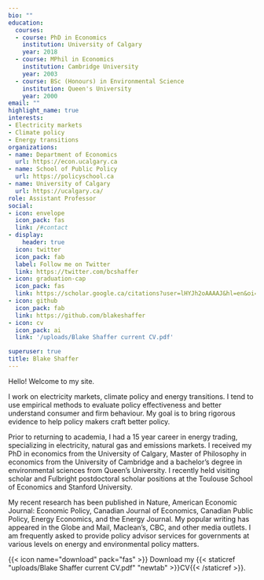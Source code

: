 ```yaml
---
bio: ""
education:
  courses:
  - course: PhD in Economics
    institution: University of Calgary
    year: 2018
  - course: MPhil in Economics
    institution: Cambridge University
    year: 2003
  - course: BSc (Honours) in Environmental Science
    institution: Queen's University
    year: 2000
email: ""
highlight_name: true
interests:
- Electricity markets
- Climate policy
- Energy transitions
organizations:
- name: Department of Economics
  url: https://econ.ucalgary.ca
- name: School of Public Policy
  url: https://policyschool.ca
- name: University of Calgary
  url: https://ucalgary.ca/
role: Assistant Professor
social:
- icon: envelope
  icon_pack: fas
  link: /#contact
- display:
    header: true
  icon: twitter
  icon_pack: fab
  label: Follow me on Twitter
  link: https://twitter.com/bcshaffer
- icon: graduation-cap
  icon_pack: fas
  link: https://scholar.google.ca/citations?user=lHYJh2oAAAAJ&hl=en&oi=sra
- icon: github
  icon_pack: fab
  link: https://github.com/blakeshaffer
- icon: cv
  icon_pack: ai
  link: '/uploads/Blake Shaffer current CV.pdf'

superuser: true
title: Blake Shaffer
---
```

Hello! Welcome to my site.

I work on electricity markets, climate policy and energy transitions. I tend to use empirical methods to evaluate policy effectiveness and better understand consumer and firm behaviour. My goal is to bring rigorous evidence to help policy makers craft better policy.

Prior to returning to academia, I had a 15 year career in energy trading, specializing in electricity, natural gas and emissions markets. I received my PhD in economics from the University of Calgary, Master of Philosophy in economics from the University of Cambridge and a bachelor’s degree in environmental sciences from Queen’s University. I recently held visiting scholar and Fulbright postdoctoral scholar positions at the Toulouse School of Economics and Stanford University.

My recent research has been published in Nature, American Economic Journal: Economic Policy, Canadian Journal of Economics, Canadian Public Policy, Energy Economics, and the Energy Journal. My popular writing has appeared in the Globe and Mail, Maclean’s, CBC, and other media outlets. I am frequently asked to provide policy advisor services for governments at various levels on energy and environmental policy matters.


{{< icon name="download" pack="fas" >}} Download my {{< staticref "uploads/Blake Shaffer current CV.pdf" "newtab" >}}CV{{< /staticref >}}.
